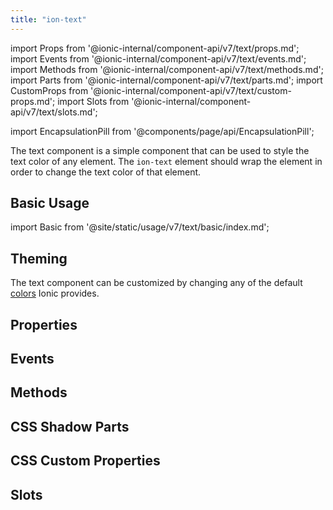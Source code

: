 ```yaml
---
title: "ion-text"
---
```

import Props from '@ionic-internal/component-api/v7/text/props.md';
import Events from '@ionic-internal/component-api/v7/text/events.md';
import Methods from '@ionic-internal/component-api/v7/text/methods.md';
import Parts from '@ionic-internal/component-api/v7/text/parts.md';
import CustomProps from '@ionic-internal/component-api/v7/text/custom-props.md';
import Slots from '@ionic-internal/component-api/v7/text/slots.md';

<head>
  <title>ion-text: Ionic App Component to Style or Change Text Color</title>
  <meta name="description" content="ion-text is a simple app component that can be used to style the text color of any element. Learn how ion-text wraps elements in order to change the text color." />
</head>

import EncapsulationPill from '@components/page/api/EncapsulationPill';

<EncapsulationPill type="shadow" />

The text component is a simple component that can be used to style the text color of any element. The `ion-text` element should wrap the element in order to change the text color of that element.

## Basic Usage

import Basic from '@site/static/usage/v7/text/basic/index.md';

<Basic />


## Theming

The text component can be customized by changing any of the default [colors](../../docs/theming/colors) Ionic provides.

## Properties
<Props />

## Events
<Events />

## Methods
<Methods />

## CSS Shadow Parts
<Parts />

## CSS Custom Properties
<CustomProps />

## Slots
<Slots />
